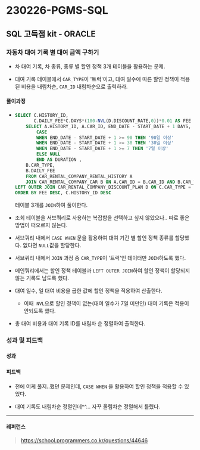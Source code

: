 # 230226-PGMS-SQL

## SQL 고득점 kit - ORACLE

### 자동차 대여 기록 별 대여 금액 구하기

- 차 대여 기록, 차 종류, 종류 별 할인 정책 3개 테이블을 활용하는 문제.

- 대여 기록 테이블에서 `CAR_TYPE`이 '트럭'이고, 대여 일수에 따른 할인 정책이 적용된 비용을 내림차순, `CAR_ID` 내림차순으로 출력하라.

#### 풀이과정

- ```sql
  SELECT C.HISTORY_ID, 
         C.DAILY_FEE*C.DAYS*(100-NVL(D.DISCOUNT_RATE,0))*0.01 AS FEE FROM (
      SELECT A.HISTORY_ID, A.CAR_ID, END_DATE - START_DATE + 1 DAYS, 
          CASE 
          WHEN END_DATE - START_DATE + 1 >= 90 THEN '90일 이상'
          WHEN END_DATE - START_DATE + 1 >= 30 THEN '30일 이상'
          WHEN END_DATE - START_DATE + 1 >= 7 THEN '7일 이상'
          ELSE NULL
          END AS DURATION ,
      B.CAR_TYPE,
      B.DAILY_FEE
      FROM CAR_RENTAL_COMPANY_RENTAL_HISTORY A
      JOIN CAR_RENTAL_COMPANY_CAR B ON A.CAR_ID = B.CAR_ID AND B.CAR_TYPE = '트럭') C
  LEFT OUTER JOIN CAR_RENTAL_COMPANY_DISCOUNT_PLAN D ON C.CAR_TYPE = D.CAR_TYPE AND C.DURATION = D.DURATION_TYPE
  ORDER BY FEE DESC, C.HISTORY_ID DESC
  ```
  
  테이블 3개를 `JOIN`하여 풀이한다.

- 조회 테이블을 서브쿼리로 사용하는 복잡함을 선택하고 싶지 않았으나.. 따로 좋은 방법이 떠오르지 않는다.

- 서브쿼리 내에서 `CASE WHEN` 문을 활용하여 대여 기간 별 할인 정책 종류를 할당했다. 없다면 `NULL`값을 할당한다.

- 서브쿼리 내에서 `JOIN` 과정 중 `CAR_TYPE`이 '트럭'인 데이터만 `JOIN`하도록 했다.

- 메인쿼리에서는 할인 정책 테이블과 `LEFT OUTER JOIN`하여 할인 정책이 할당되지 않는 기록도 남도록 했다.

- 대여 일수, 일 대여 비용을 곱한 값에 할인 정책을 적용하여 산출한다.
  
  - 이때  `NVL`으로 할인 정책이 없는(대여 일수가 7일 미만인) 대여 기록은 적용이 안되도록 했다.

- 총 대여 비용과 대여 기록 ID를 내림차 순 정렬하여 출력한다.

### 성과 및 피드백

#### 성과

##### 

#### 피드백

- 전에 어케 풀지..했던 문제인데, `CASE WHEN` 을 활용하여 할인 정책을 적용할 수 있었다.

- 대여 기록도 내림차순 정렬인데^^... 자꾸 올림차순 정렬해서 틀렸다.

---

#### 레퍼런스

> https://school.programmers.co.kr/questions/44646
